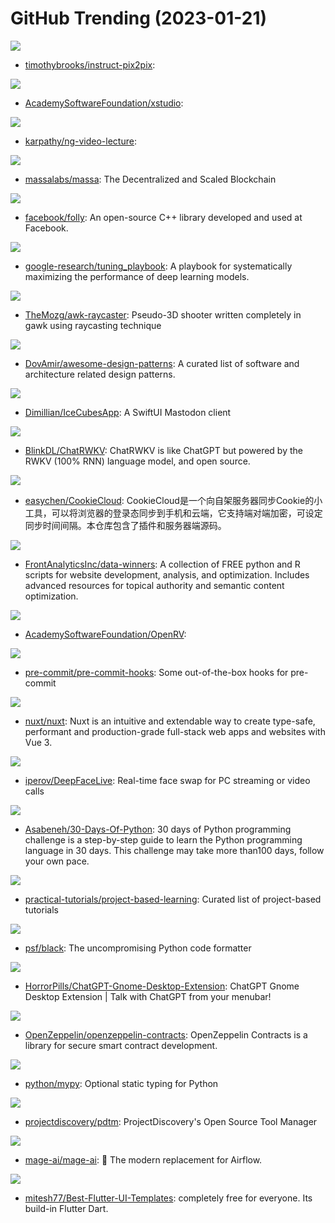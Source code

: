 # GitHub Trending (2023-01-21)

![](https://img.shields.io/badge/Python-New%20131-green?style=flat-square&logo=appveyor)
- [timothybrooks/instruct-pix2pix](https://github.com/timothybrooks/instruct-pix2pix): 

![](https://img.shields.io/badge/C%2B%2B-New%2019-green?style=flat-square&logo=appveyor)
- [AcademySoftwareFoundation/xstudio](https://github.com/AcademySoftwareFoundation/xstudio): 

![](https://img.shields.io/badge/Python-New%20122-green?style=flat-square&logo=appveyor)
- [karpathy/ng-video-lecture](https://github.com/karpathy/ng-video-lecture): 

![](https://img.shields.io/badge/Rust-New%20201-green?style=flat-square&logo=appveyor)
- [massalabs/massa](https://github.com/massalabs/massa): The Decentralized and Scaled Blockchain

![](https://img.shields.io/badge/C%2B%2B-New%20150-green?style=flat-square&logo=appveyor)
- [facebook/folly](https://github.com/facebook/folly): An open-source C++ library developed and used at Facebook.

![](https://img.shields.io/badge/none-New%203-green?style=flat-square&logo=appveyor)
- [google-research/tuning_playbook](https://github.com/google-research/tuning_playbook): A playbook for systematically maximizing the performance of deep learning models.

![](https://img.shields.io/badge/Awk-New%2083-green?style=flat-square&logo=appveyor)
- [TheMozg/awk-raycaster](https://github.com/TheMozg/awk-raycaster): Pseudo-3D shooter written completely in gawk using raycasting technique

![](https://img.shields.io/badge/none-New%20833-green?style=flat-square&logo=appveyor)
- [DovAmir/awesome-design-patterns](https://github.com/DovAmir/awesome-design-patterns): A curated list of software and architecture related design patterns.

![](https://img.shields.io/badge/Swift-New%20207-green?style=flat-square&logo=appveyor)
- [Dimillian/IceCubesApp](https://github.com/Dimillian/IceCubesApp): A SwiftUI Mastodon client

![](https://img.shields.io/badge/Python-New%20265-green?style=flat-square&logo=appveyor)
- [BlinkDL/ChatRWKV](https://github.com/BlinkDL/ChatRWKV): ChatRWKV is like ChatGPT but powered by the RWKV (100% RNN) language model, and open source.

![](https://img.shields.io/badge/JavaScript-New%2060-green?style=flat-square&logo=appveyor)
- [easychen/CookieCloud](https://github.com/easychen/CookieCloud): CookieCloud是一个向自架服务器同步Cookie的小工具，可以将浏览器的登录态同步到手机和云端，它支持端对端加密，可设定同步时间间隔。本仓库包含了插件和服务器端源码。

![](https://img.shields.io/badge/Jupyter%20Notebook-New%2023-green?style=flat-square&logo=appveyor)
- [FrontAnalyticsInc/data-winners](https://github.com/FrontAnalyticsInc/data-winners): A collection of FREE python and R scripts for website development, analysis, and optimization. Includes advanced resources for topical authority and semantic content optimization.

![](https://img.shields.io/badge/C%2B%2B-New%2051-green?style=flat-square&logo=appveyor)
- [AcademySoftwareFoundation/OpenRV](https://github.com/AcademySoftwareFoundation/OpenRV): 

![](https://img.shields.io/badge/Python-New%2021-green?style=flat-square&logo=appveyor)
- [pre-commit/pre-commit-hooks](https://github.com/pre-commit/pre-commit-hooks): Some out-of-the-box hooks for pre-commit

![](https://img.shields.io/badge/TypeScript-New%2058-green?style=flat-square&logo=appveyor)
- [nuxt/nuxt](https://github.com/nuxt/nuxt): Nuxt is an intuitive and extendable way to create type-safe, performant and production-grade full-stack web apps and websites with Vue 3.

![](https://img.shields.io/badge/Python-New%20105-green?style=flat-square&logo=appveyor)
- [iperov/DeepFaceLive](https://github.com/iperov/DeepFaceLive): Real-time face swap for PC streaming or video calls

![](https://img.shields.io/badge/Python-New%2096-green?style=flat-square&logo=appveyor)
- [Asabeneh/30-Days-Of-Python](https://github.com/Asabeneh/30-Days-Of-Python): 30 days of Python programming challenge is a step-by-step guide to learn the Python programming language in 30 days. This challenge may take more than100 days, follow your own pace.

![](https://img.shields.io/badge/none-New%20141-green?style=flat-square&logo=appveyor)
- [practical-tutorials/project-based-learning](https://github.com/practical-tutorials/project-based-learning): Curated list of project-based tutorials

![](https://img.shields.io/badge/Python-New%2023-green?style=flat-square&logo=appveyor)
- [psf/black](https://github.com/psf/black): The uncompromising Python code formatter

![](https://img.shields.io/badge/JavaScript-New%2042-green?style=flat-square&logo=appveyor)
- [HorrorPills/ChatGPT-Gnome-Desktop-Extension](https://github.com/HorrorPills/ChatGPT-Gnome-Desktop-Extension): ChatGPT Gnome Desktop Extension | Talk with ChatGPT from your menubar!

![](https://img.shields.io/badge/JavaScript-New%203-green?style=flat-square&logo=appveyor)
- [OpenZeppelin/openzeppelin-contracts](https://github.com/OpenZeppelin/openzeppelin-contracts): OpenZeppelin Contracts is a library for secure smart contract development.

![](https://img.shields.io/badge/Python-New%2052-green?style=flat-square&logo=appveyor)
- [python/mypy](https://github.com/python/mypy): Optional static typing for Python

![](https://img.shields.io/badge/Go-New%2039-green?style=flat-square&logo=appveyor)
- [projectdiscovery/pdtm](https://github.com/projectdiscovery/pdtm): ProjectDiscovery's Open Source Tool Manager

![](https://img.shields.io/badge/Python-New%2012-green?style=flat-square&logo=appveyor)
- [mage-ai/mage-ai](https://github.com/mage-ai/mage-ai): 🧙 The modern replacement for Airflow.

![](https://img.shields.io/badge/Dart-New%2018-green?style=flat-square&logo=appveyor)
- [mitesh77/Best-Flutter-UI-Templates](https://github.com/mitesh77/Best-Flutter-UI-Templates): completely free for everyone. Its build-in Flutter Dart.

